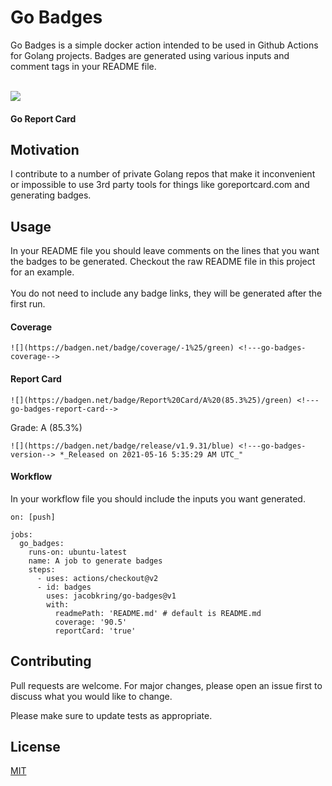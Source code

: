 # Go Badges

Go Badges is a simple docker action intended to be used in Github Actions for Golang projects. Badges are generated using various inputs and comment tags in your README file.
<br/>
<!---go-badges-coverage-->
<!---go-badges-version-->
<br/>![](https://badgen.net/badge/license/MIT/blue) <br/>
#### Go Report Card
<!---go-badges-report-card-->
## Motivation

I contribute to a number of private Golang repos that make it inconvenient or impossible to use 3rd party tools for things like goreportcard.com and generating badges.

## Usage

In your README file you should leave comments on the lines that you want the badges to be generated.
Checkout the raw README file in this project for an example. <br/><br/>You do not need to include any badge links,
they will be generated after the first run.

#### Coverage
```
![](https://badgen.net/badge/coverage/-1%25/green) <!---go-badges-coverage-->
```
#### Report Card
```
![](https://badgen.net/badge/Report%20Card/A%20(85.3%25)/green) <!---go-badges-report-card-->
```
Grade: A (85.3%)
```
![](https://badgen.net/badge/release/v1.9.31/blue) <!---go-badges-version--> *_Released on 2021-05-16 5:35:29 AM UTC_"
```

#### Workflow

In your workflow file you should include the inputs you want generated.
```
on: [push]

jobs:
  go_badges:
    runs-on: ubuntu-latest
    name: A job to generate badges
    steps:
      - uses: actions/checkout@v2
      - id: badges
        uses: jacobkring/go-badges@v1
        with:
          readmePath: 'README.md' # default is README.md
          coverage: '90.5'
          reportCard: 'true'
```

## Contributing
Pull requests are welcome. For major changes, please open an issue first to discuss what you would like to change.

Please make sure to update tests as appropriate.

## License
[MIT](https://choosealicense.com/licenses/mit/)
